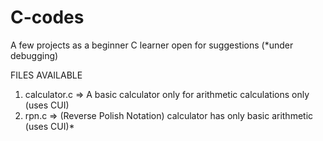 # C-codes
A few projects as a beginner C learner
open for suggestions 
(*under debugging)


FILES AVAILABLE 
  1. calculator.c => A basic calculator only for arithmetic calculations only (uses CUI) 
  2. rpn.c => (Reverse Polish Notation) calculator has only basic arithmetic (uses CUI)*
